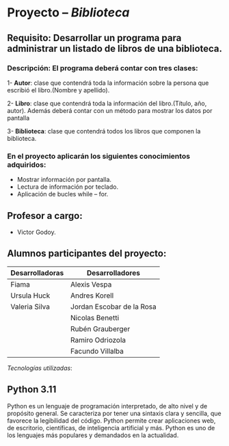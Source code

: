 # Proyecto – *Biblioteca*
## Requisito: Desarrollar un programa para administrar un listado de libros de una biblioteca.
### Descripción: El programa deberá contar con tres clases:

1- **Autor**: clase que contendrá toda la información sobre la persona que escribió el libro.(Nombre y apellido).

2- **Libro**: clase que contendrá toda la información del libro.(Título, año, autor).
              Además deberá contar con un método para mostrar los datos por pantalla
              
3- **Biblioteca**: clase que contendrá todos los libros que componen la biblioteca.

### En el proyecto aplicarán los siguientes conocimientos adquiridos:


-	Mostrar información por pantalla.
-	Lectura de información por teclado.
-	Aplicación de bucles while – for.

## Profesor a cargo:
- Victor Godoy.
## Alumnos participantes del proyecto:
| Desarrolladoras | Desarrolladores |
| --------- | --------- |
| Fiama | Alexis Vespa |
| Ursula Huck | Andres Korell |
| Valeria Silva | Jordan Escobar de la Rosa|
|        | Nicolas Benetti |
|  | Rubén Grauberger |
|  | Ramiro Odriozola|
|  | Facundo Villalba |


_Tecnologías utilizadas_:


## Python 3.11 


Python es un lenguaje de programación interpretado, de alto nivel y de propósito general. Se caracteriza por tener una sintaxis clara y sencilla, que favorece la legibilidad del código. Python permite crear aplicaciones web, de escritorio, científicas, de inteligencia artificial y más. Python es uno de los lenguajes más populares y demandados en la actualidad.
